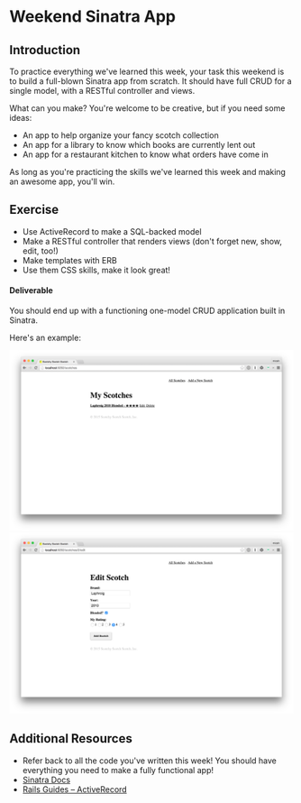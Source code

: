 
# Weekend Sinatra App

## Introduction

To practice everything we've learned this week, your task this weekend is to 
build a full-blown Sinatra app from scratch. It should have full CRUD for a 
single model, with a RESTful controller and views.

What can you make? You're welcome to be creative, but if you need some ideas:

- An app to help organize your fancy scotch collection
- An app for a library to know which books are currently lent out
- An app for a restaurant kitchen to know what orders have come in

As long as you're practicing the skills we've learned this week and making an 
awesome app, you'll win.

## Exercise

- Use ActiveRecord to make a SQL-backed model
- Make a RESTful controller that renders views (don't forget new, show, 
  edit, too!)
- Make templates with ERB
- Use them CSS skills, make it look great!

#### Deliverable

You should end up with a functioning one-model CRUD application built in 
Sinatra.

Here's an example:

<img width="600" alt="example app" src="img/scotch-1.png">

<img width="600" alt="example app" src="img/scotch-2.png">

## Additional Resources

- Refer back to all the code you've written this week! You should have 
  everything you need to make a fully functional app!
- [Sinatra Docs](http://www.sinatrarb.com/intro.html)
- [Rails Guides – ActiveRecord](http://guides.rubyonrails.org/active_record_basics.html)
